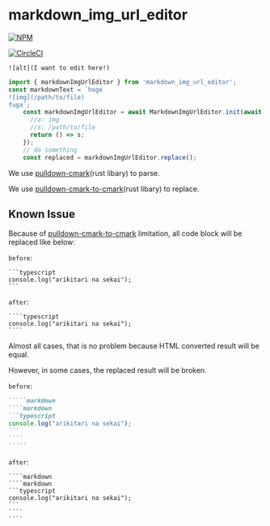 # markdown_img_url_editor

[![NPM](https://nodei.co/npm/markdown_img_url_editor.png)](https://nodei.co/npm/markdown_img_url_editor/)

[![CircleCI](https://circleci.com/gh/yumetodo/markdown_img_url_editor/tree/master.svg?style=svg)](https://circleci.com/gh/yumetodo/markdown_img_url_editor/tree/master)

`![alt](I want to edit here!)`

```typescript
import { markdownImgUrlEditor } from 'markdown_img_url_editor';
const markdownText = `hoge
![img](/path/to/file)
fuga`;
    const markdownImgUrlEditor = await MarkdownImgUrlEditor.init(await text2.get(), (a, s) => {
      //a: img
      //s: /path/to/file
      return () => s;
    });
    // do something
    const replaced = markdownImgUrlEditor.replace();
```

We use [pulldown-cmark](https://crates.io/crates/pulldown-cmark)(rust libary) to parse.

We use [pulldown-cmark-to-cmark](https://crates.io/crates/pulldown-cmark-to-cmark)(rust libary) to replace.

## Known Issue

Because of [pulldown-cmark-to-cmark](https://crates.io/crates/pulldown-cmark-to-cmark) limitation, all code block will be replaced like below:

`before`:

    ```typescript
    console.log("arikitari na sekai");
    ```

`after`:

    ````typescript
    console.log("arikitari na sekai");
    ````

Almost all cases, that is no problem because HTML converted result will be equal.

However, in some cases, the replaced result will be broken.

`before`:

``````markdown
`````markdown
````markdown
```typescript
console.log("arikitari na sekai");
```
````
`````
``````

`after`:

    ````markdown
    ````markdown
    ```typescript
    console.log("arikitari na sekai");
    ```
    ````
    ````

